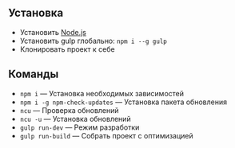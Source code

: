 ## Установка
* Установить [Node.js](https://nodejs.org/en/)
* Установить gulp глобально: ```npm i --g gulp```
* Клонировать проект к себе

## Команды
* ```npm i``` — Установка необходимыx зависимостей
* ```npm i -g npm-check-updates``` — Установка пакета обновления
* ```ncu``` — Проверка обновлений
* ```ncu -u``` — Установка обновлений
* ```gulp run-dev``` — Режим разработки
* ```gulp run-build``` — Cобрать проект с оптимизацией
